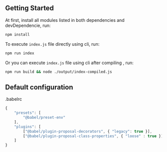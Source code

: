 ## Getting Started

At first, install all modules listed in both dependencies and devDependencie, run:

```bash
npm install
```

To execute `index.js` file directly using cli, run:

```bash
npm run index
```

Or you can execute `index.js` file using cli after compiling , run:

```bash
npm run build && node ./output/index-compiled.js
```

## Default configuration

.babelrc

```javascript
{
    "presets": [
        "@babel/preset-env"
    ],
    "plugins": [
        ["@babel/plugin-proposal-decorators", { "legacy": true }],
        ["@babel/plugin-proposal-class-properties", { "loose" : true }]
    ]
}
```
